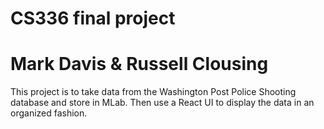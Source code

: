 # CS336 final project
# Mark Davis & Russell Clousing

This project is to take data from the Washington Post Police Shooting database and store in MLab. Then use a React UI to display the data in an organized fashion.